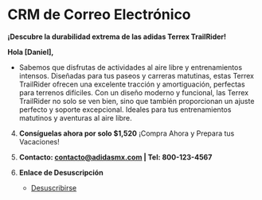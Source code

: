 # CRM de Correo Electrónico

**¡Descubre la durabilidad extrema de las adidas Terrex TrailRider!**
   

 **Hola [Daniel],**
   
- Sabemos que disfrutas de actividades al aire libre y entrenamientos intensos. Diseñadas para tus paseos y carreras matutinas, estas Terrex TrailRider ofrecen una excelente tracción y amortiguación, perfectas para terrenos difíciles. Con un diseño moderno y funcional, las Terrex TrailRider no solo se ven bien, sino que también proporcionan un ajuste perfecto y soporte excepcional. Ideales para tus entrenamientos matutinos y aventuras al aire libre.

4. **Consíguelas ahora por solo $1,520**
   ¡Compra Ahora y Prepara tus Vacaciones!

5. **Contacto: contacto@adidasmx.com | Tel: 800-123-4567**
   

6. **Enlace de Desuscripción**
   - [Desuscribirse](#)
